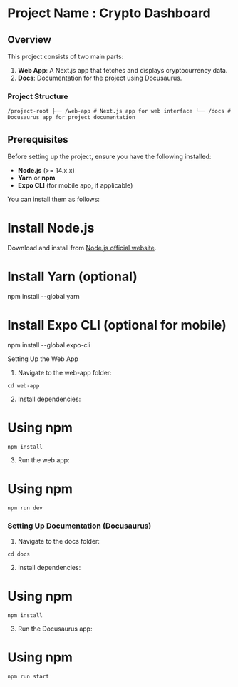 # Project Name : Crypto Dashboard

## Overview

This project consists of two main parts:

1. **Web App**: A Next.js app that fetches and displays cryptocurrency data.
2. **Docs**: Documentation for the project using Docusaurus.

### Project Structure

```
/project-root ├── /web-app # Next.js app for web interface └── /docs # Docusaurus app for project documentation
```


## Prerequisites

Before setting up the project, ensure you have the following installed:

- **Node.js** (>= 14.x.x)
- **Yarn** or **npm**
- **Expo CLI** (for mobile app, if applicable)

You can install them as follows:

# Install Node.js
Download and install from [Node.js official website](https://nodejs.org/).

# Install Yarn (optional)
npm install --global yarn

# Install Expo CLI (optional for mobile)
npm install --global expo-cli


Setting Up the Web App
1. Navigate to the web-app folder:
```
cd web-app
```

2. Install dependencies:

# Using npm
```
npm install
```


3. Run the web app:

# Using npm
```
npm run dev
```


### Setting Up Documentation (Docusaurus)

1. Navigate to the docs folder:
```
cd docs
```

2. Install dependencies:

# Using npm
```
npm install
```

3. Run the Docusaurus app:

# Using npm
```
npm run start
```